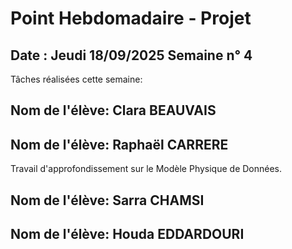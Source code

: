 # Point Hebdomadaire - Projet

## Date : Jeudi 18/09/2025 Semaine n° 4

Tâches réalisées cette semaine:

## Nom de l'élève: Clara BEAUVAIS

## Nom de l'élève: Raphaël CARRERE

Travail d'approfondissement sur le Modèle Physique de Données.

## Nom de l'élève: Sarra CHAMSI

## Nom de l'élève: Houda EDDARDOURI







